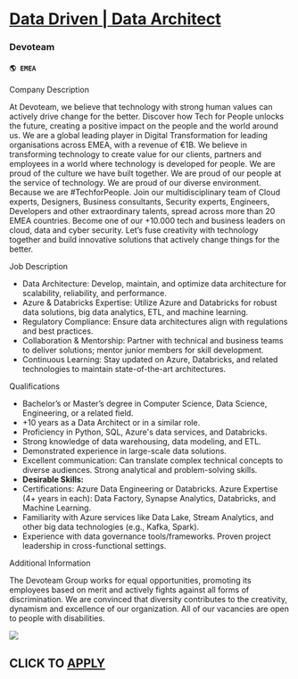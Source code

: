 # [Data Driven | Data Architect](https://www.remotewlb.com/apply/data-driven-data-architect)  
### Devoteam  
#### `🌎 EMEA`  

  
  

Company Description

At Devoteam, we believe that technology with strong human values can actively drive change for the better. Discover how Tech for People unlocks the future, creating a positive impact on the people and the world around us. We are a global leading player in Digital Transformation for leading organisations across EMEA, with a revenue of €1B. We believe in transforming technology to create value for our clients, partners and employees in a world where technology is developed for people. We are proud of the culture we have built together. We are proud of our people at the service of technology. We are proud of our diverse environment. Because we are #TechforPeople. Join our multidisciplinary team of Cloud experts, Designers, Business consultants, Security experts, Engineers, Developers and other extraordinary talents, spread across more than 20 EMEA countries. Become one of our +10.000 tech and business leaders on cloud, data and cyber security. Let’s fuse creativity with technology
together and build innovative solutions that actively change things for the better.

  
  

Job Description

  * Data Architecture: Develop, maintain, and optimize data architecture for scalability, reliability, and performance.
  * Azure & Databricks Expertise: Utilize Azure and Databricks for robust data solutions, big data analytics, ETL, and machine learning.
  * Regulatory Compliance: Ensure data architectures align with regulations and best practices.
  * Collaboration & Mentorship: Partner with technical and business teams to deliver solutions; mentor junior members for skill development.
  * Continuous Learning: Stay updated on Azure, Databricks, and related technologies to maintain state-of-the-art architectures.

  
  

Qualifications

  * Bachelor’s or Master’s degree in Computer Science, Data Science, Engineering, or a related field.
  * +10 years as a Data Architect or in a similar role.
  * Proficiency in Python, SQL, Azure's data services, and Databricks.
  * Strong knowledge of data warehousing, data modeling, and ETL.
  * Demonstrated experience in large-scale data solutions.
  * Excellent communication: Can translate complex technical concepts to diverse audiences. Strong analytical and problem-solving skills.
  * **Desirable Skills:**
  * Certifications: Azure Data Engineering or Databricks. Azure Expertise (4+ years in each): Data Factory, Synapse Analytics, Databricks, and Machine Learning.
  * Familiarity with Azure services like Data Lake, Stream Analytics, and other big data technologies (e.g., Kafka, Spark).
  * Experience with data governance tools/frameworks. Proven project leadership in cross-functional settings.

  
  

Additional Information

The Devoteam Group works for equal opportunities, promoting its employees based on merit and actively fights against all forms of discrimination. We are convinced that diversity contributes to the creativity, dynamism and excellence of our organization. All of our vacancies are open to people with disabilities.

![](https://remotive.com/job/track/1903377/blank.gif?source=public_api)  
## CLICK TO [APPLY](https://www.remotewlb.com/apply/data-driven-data-architect)

